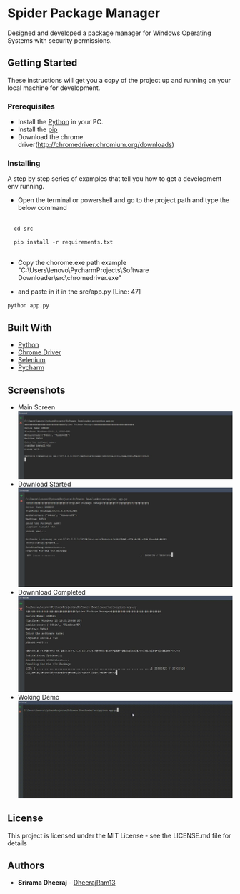 # Spider Package Manager
Designed and developed a package manager for Windows Operating Systems with security permissions.

## Getting Started

These instructions will get you a copy of the project up and running on your local machine for development.

### Prerequisites

* Install the [Python](https://www.python.org/) in your PC.
* Install the [pip](https://pypi.org/project/pip/)
* Download the chrome driver(http://chromedriver.chromium.org/downloads)

### Installing

A step by step series of examples that tell you how to get a development env running.
* Open the terminal or powershell and go to the project path and type the below command


```

  cd src

```

```
  pip install -r requirements.txt 
  
```

* Copy the chorome.exe path example "C:\Users\lenovo\PycharmProjects\Software Downloader\src\chromedriver.exe"

* and paste in it in the src/app.py [Line: 47]




```
python app.py
```


## Built With

* [Python](https://www.python.org/)  
* [Chrome Driver](http://chromedriver.chromium.org/)
* [Selenium](https://www.seleniumhq.org/)
* [Pycharm](https://www.jetbrains.com/pycharm/)

## Screenshots
 * Main Screen 
  ![](Images/img1.png) 
 * Download Started  
  ![](Images/img2.png) 
 * Downnload Completed  
  ![](Images/img3.png) 
 * Woking Demo 
  ![](Images/demo.gif) 
  
## License
This project is licensed under the MIT License - see the LICENSE.md file for details
  
  
## Authors

* **Srirama Dheeraj** - [DheerajRam13](https://github.com/dheerajram13/)
